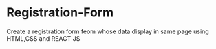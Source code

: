 # Registration-Form
Create a registration form feom whose data display in same page using HTML,CSS and REACT JS
